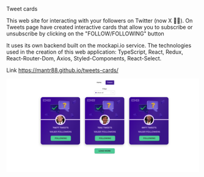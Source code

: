 Tweet cards

This web site for interacting with your followers on Twitter (now X 🤦‍♂️). On Tweets page have created interactive cards that allow you to subscribe or unsubscribe by clicking on the "FOLLOW/FOLLOWING" button

It uses its own backend built on the mockapi.io service. The technologies used in the creation of this web application: TypeScript, React, Redux, React-Router-Dom, Axios, Styled-Components, React-Select.

Link https://mantr88.github.io/tweets-cards/

![Alt text](<Знімок екрана 2023-10-15 о 04.20.39.png>)
